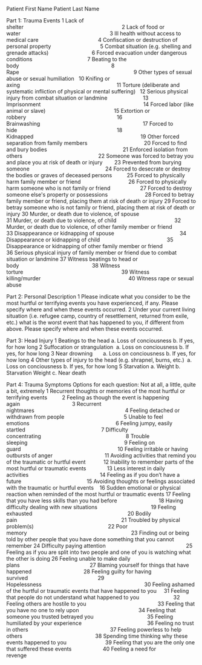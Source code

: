 Patient First Name
Patient Last Name

Part 1: Trauma Events
1 Lack of shelter                                                                 
2 Lack of food or water                                                           
3 Ill health without access to medical care                                       
4 Confiscation or destruction of personal property                                
5 Combat situation (e.g. shelling and grenade attacks)                            
6 Forced evacuation under dangerous conditions                                    
7 Beating to the body                                                             
8 Rape                                                                            
9 Other types of sexual abuse or sexual humiliation  
10 Knifing or axing                                                                
11 Torture (deliberate and systematic infliction of physical or mental suffering)  
12 Serious physical injury from combat situation or landmine                       
13 Imprisonment                                                                    
14 Forced labor (like animal or slave)                                             
15 Extortion or robbery                                                            
16 Brainwashing                                                                    
17 Forced to hide                                                                  
18 Kidnapped                                                                       
19 Other forced separation from family members                                     
20 Forced to find and bury bodies                                                  
21 Enforced isolation from others                                                  
22 Someone was forced to betray you and place you at risk of death or injury       
23 Prevented from burying someone                                                  
24 Forced to desecrate or destroy the bodies or graves of deceased persons         
25 Forced to physically harm family member or friend                               
26 Forced to physically harm someone who is not family or friend                   
27 Forced to destroy someone else's property or possessions                        
28 Forced to betray family member or friend, placing them at risk of death or injury
29 Forced to betray someone who is not family or friend, placing them at risk of death or injury
30 Murder, or death due to violence, of spouse                                     
31 Murder, or death due to violence, of child                                      
32 Murder, or death due to violence, of other family member or friend              
33 Disappearance or kidnapping of spouse                                           
34 Disappearance or kidnapping of child                                            
35 Disappearance or kidnapping of other family member or friend                    
36 Serious physical injury of family member or friend due to combat situation or landmine
37 Witness beatings to head or body                                                
38 Witness torture                                                                 
39 Witness killing/murder                                                          
40 Witness rape or sexual abuse      
 
Part 2: Personal Description
1 Please indicate what you consider to be the most hurtful or terrifying events you have experienced, if any. Please specify where and when these events occurred.
2 Under your current living situation (i.e. refugee camp, country of resettlement, returned from exile, etc.) what is the worst event that has happened to you, if different from above. Please specify where and when these events occurred.

Part 3: Head Injury
1 Beatings to the head
  a. Loss of conciousness
  b. If yes, for how long
2 Suffocation or strangulation 
  a. Loss on conciousness
  b. If yes, for how long
3 Near drowning      
  a. Loss on conciousness
  b. If yes, for how long
4 Other types of injury to the head (e.g. shrapnel, burns, etc.) 
  a. Loss on conciousness
  b. If yes, for how long
5 Starvation 
  a. Weight
  b. Starvation Weight
  c. Near death
  
Part 4: Trauma Symptoms
Options for each question: Not at all, a little, quite a bit, extremely
1 Recurrent thoughts or memories of the most hurtful or terrifying events         
2 Feeling as though the event is happening again                                  
3 Recurrent nightmares                                                            
4 Feeling detached or withdrawn from people                                       
5 Unable to feel emotions                                                         
6 Feeling jumpy, easily startled                                                  
7 Difficulty concentrating                                                        
8 Trouble sleeping                                                                
9 Feeling on guard                                                                
10 Feeling irritable or having outbursts of anger                                  
11 Avoiding activities that remind you of the traumatic or hurtful event           
12 Inability to remember parts of the most hurtful or traumatic events             
13 Less interest in daily activities                                               
14 Feeling as if you don’t have a future                                           
15 Avoiding thoughts or feelings associated with the traumatic or hurtful events   
16 Sudden emotional or physical reaction when reminded of the most hurtful or traumatic events
17 Feeling that you have less skills than you had before                           
18 Having difficulty dealing with new situations                                   
19 Feeling exhausted                                                               
20 Bodily pain                                                                     
21 Troubled by physical problem(s)                                                 
22 Poor memory                                                                     
23 Finding out or being told by other people that you have done something that you cannot remember
24 Difficulty paying attention                                                     
25 Feeling as if you are split into two people and one of you is watching what the other is doing
26 Feeling unable to make daily plans                                              
27 Blaming yourself for things that have happened                                  
28 Feeling guilty for having survived                                              
29 Hopelessness                                                                    
30 Feeling ashamed of the hurtful or traumatic events that have happened to you    
31 Feeling that people do not understand what happened to you                      
32 Feeling others are hostile to you                                               
33 Feeling that you have no one to rely upon                                       
34 Feeling that someone you trusted betrayed you                                   
35 Feeling humiliated by your experience                                           
36 Feeling no trust in others                                                      
37 Feeling powerless to help others                                                
38 Spending time thinking why these events happened to you                         
39 Feeling that you are the only one that suffered these events                    
40 Feeling a need for revenge                                                      
                            
                         

